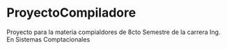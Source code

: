 # ProyectoCompiladore
Proyecto para la materia compialdores de 8cto Semestre de la carrera Ing. En Sistemas Comptacionales

